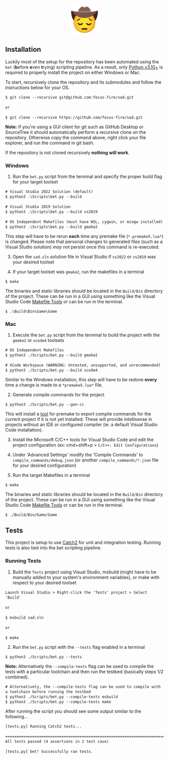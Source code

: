 <p align="center">
    <img src="./.github/assets/pensive-cowboy.png" alt="sad" height="100">
</p>

## Installation
Luckily most of the setup for the repository has been automated using the `bet` (**b**efore **e**ven **t**rying) scripting pipeline. As a result, only [Python v3.10+](https://www.python.org/downloads/) is required to properly install the project on either Windows or Mac.

To start, recursively clone the repository and its submodules and follow the instructions below for your OS.

```
$ git clone --recursive git@github.com:focus-fire/sad.git

or

$ git clone --recursive https://github.com/focus-fire/sad.git
```

**Note:** If you're using a GUI client for git such as GitHub Desktop or SourceTree it should automatically perform a recursive clone on the repository. Otherwise copy the command above, right click your file explorer, and run the command in git bash. 

If the repository is not cloned recursively **nothing will work**.

### Windows

1. Run the `bet.py` script from the terminal and specify the proper build flag for your target toolset 

```
# Visual Studio 2022 Solution (default)
$ python3 .\Scripts\bet.py --build 

# Visual Studio 2019 Solution
$ python3 .\Scripts\bet.py --build vs2019

# OS Independent Makefiles (must have WSL, cygwin, or mingw installed) 
$ python3 .\Scripts\bet.py --build gmake2
```

This step will have to be rerun **each** time any premake file (`*.premake5.lua*`) is changed. Please note that personal changes to generated files (such as a Visual Studio solution) *may* not persist once this command is re-executed.  

3. Open the `sad.sln` solution file in Visual Studio if `vs2022` or `vs2019` was your desired toolset

4. If your target toolset was `gmake2`, run the makefiles in a terminal

```
$ make
```

The binaries and static libraries should be located in the `Build/Bin` directory of the project. These can be run in a GUI using something like the Visual Studio Code [Makefile Tools](https://marketplace.visualstudio.com/items?itemName=ms-vscode.makefile-tools) or can be run in the terminal.

```
$ .\Build\Bin\Game\Game
```

### Mac

1. Execute the `bet.py` script from the terminal to build the project with the `gmake2` or `xcode4` toolsets 

```
# OS Independent Makefiles 
$ python3 ./Scripts/bet.py --build gmake2

# XCode Workspace (WARNING: Untested, unsupported, and unrecommended)
$ python3 ./Scripts/bet.py --build xcode4
```

Similar to the Windows installation, this step will have to be redone **every** time a change is made to a `*premake5.lua*` file.

2. Generate compile commands for the project 

```
$ python3 ./Scripts/bet.py --gen-cc
```

This will install a [tool](https://github.com/tarruda/premake-export-compile-commands) for premake to export compile commands for the current project if it is not yet installed. These will provide intellisense in projects without an IDE or configured compiler (ie: a default Visual Studio Code installation).

3. Install the Microsoft C/C++ tools for Visual Studio Code and edit the project configuration (ex: cmd+shift+p > `C/C++: Edit Configurations`)

4. Under 'Advanced Settings' modify the 'Compile Commands' to `compile_commands/debug.json` (or another `compile_commands/*.json` file for your desired configuration) 

5. Run the target Makefiles in a terminal

```
$ make
```

The binaries and static libraries should be located in the `Build/Bin` directory of the project. These can be run in a GUI using something like the Visual Studio Code [Makefile Tools](https://marketplace.visualstudio.com/items?itemName=ms-vscode.makefile-tools) or can be run in the terminal.

```
$ ./Build/Bin/Game/Game
```

## Tests
This project is setup to use [Catch2](https://github.com/catchorg/Catch2) for unit and integration testing. Running tests is also tied into the bet scripting pipeline.

### Running Tests

1. Build the `Tests` project using Visual Studio, msbuild (might have to be manually added to your system's environment variables), or make with respect to your desired toolset

```
Launch Visual Studio > Right-click the 'Tests' project > Select 'Build'

or

$ msbuild sad.sln

or

$ make
```

2. Run the `bet.py` script with the `--tests` flag enabled in a terminal

```
$ python3 ./Scripts/bet.py --tests
```

**Note:** Alternatively the `--compile-tests` flag can be used to compile the tests with a particular toolchain and then run the testbed (basically steps 1/2 combined).

```
# Alternatively, the --compile-tests flag can be used to compile with a toolchain before running the testbed
$ python3 ./Scripts/bet.py --compile-tests msbuild
$ python3 ./Scripts/bet.py --compile-tests make
```

After running the script you should see some output similar to the following...

```
[tests.py] Running Catch2 tests...

===============================================================================
All tests passed (4 assertions in 1 test case)

[tests.py] bet! Successfully ran tests.
```
